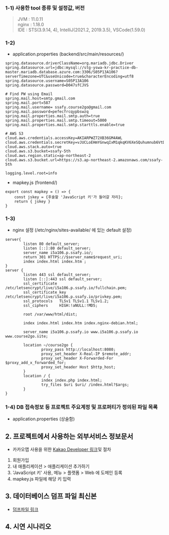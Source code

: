 ### 1-1) 사용한 tool 종류 및 설정값, 버전
> JVM :  11.0.11<br />
> nginx : 1.18.0<br />
> IDE : STS(3.9.14, 4), IntelliJ(2021.2, 2019.3.5), VSCode(1.59.0)
### 1-2)
* application.properties (backend/src/main/resources/)
```
spring.datasource.driverClassName=org.mariadb.jdbc.Driver
spring.datasource.url=jdbc:mysql://stg-yswa-kr-practice-db-master.mariadb.database.azure.com:3306/S05P13A106?serverTimezone=UTC&useUnicode=true&characterEncoding=utf8
spring.datasource.username=S05P13A106
spring.datasource.password=D047sfCJVS

# Find PW using Email
spring.mail.host=smtp.gmail.com
spring.mail.port=587
spring.mail.username= ssafy.course2go@gmail.com
spring.mail.password=pefecfrcqypbswzq
spring.mail.properties.mail.smtp.auth=true
spring.mail.properties.mail.smtp.timeout=5000
spring.mail.properties.mail.smtp.starttls.enable=true

# AWS S3
cloud.aws.credentials.accessKey=AKIARPWZ72XB36GM4AWL
cloud.aws.credentials.secretKey=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
cloud.aws.stack.auto=true
cloud.aws.s3.bucket=ssafy-5th
cloud.aws.region.static=ap-northeast-2
cloud.aws.s3.bucket.url=https://s3.ap-northeast-2.amazonaws.com/ssafy-5th

logging.level.root=info
```
* mapkey.js (frontend/)
```
export const mapkey = () => {
    const jskey = {후술할 'JavaScript 키'가 들어갈 자리};
    return { jskey }
}
```
### 1-3)
* nginx 설정 (/etc/nginx/sites-available/ 에 있는 default 설정)
```
server{
        listen 80 default_server;
        listen [::]:80 default_server;
        server_name i5a106.p.ssafy.io/;
        return 301 HTTPS://$server_name$request_uri;
        index index.html index.htm ;
}
server {
        listen 443 ssl default_server;
        listen [::]:443 ssl default_server;
        ssl_certificate /etc/letsencrypt/live/i5a106.p.ssafy.io/fullchain.pem;
        ssl_certificate_key /etc/letsencrypt/live/i5a106.p.ssafy.io/privkey.pem;
        ssl_protocols   TLSv1 TLSv1.1 TLSv1.2;
        ssl_ciphers     HIGH:!aNULL:!MD5;

        root /var/www/html/dist;

        index index.html index.htm index.nginx-debian.html;

        server_name i5a106.p.ssafy.io www.i5a106.p.ssafy.io www.course2go.site;

        location ~/course2go {
                proxy_pass http://localhost:8080;
                proxy_set_header X-Real-IP $remote_addr;
                proxy_set_header X-Forwarded-For $proxy_add_x_forwarded_for;
                proxy_set_header Host $http_host;
        }
        location / {
                index index.php index.html;
                try_files $uri $uri/ /index.html?$args;
		}
}
```
### 1-4) DB 접속정보 등 프로젝트 주요계정 및 프로퍼티가 정의된 파일 목록
* application.properties (상술함)

## 2. 프로젝트에서 사용하는 외부서비스 정보문서
* 카카오맵 사용을 위한 [Kakao Developer 링크](https://developers.kakao.com/)및 절차
1. 회원가입
2. 내 애플리케이션 > 애플리케이션 추가하기
3. 'JavaScript 키' 사용, 메뉴 > 플랫폼 > Web 에 도메인 등록
4. mapkey.js 파일에 해당 키 입력

## 3. 데이터베이스 덤프 파일 최신본
* [덤프파일 링크](../documentation/db/Course2goDump.sql)

## 4. 시연 시나리오

